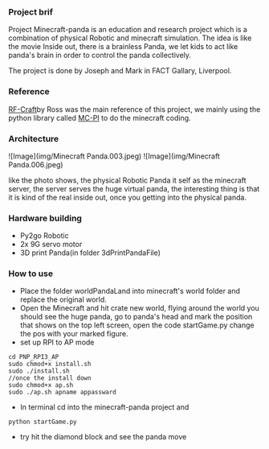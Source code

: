 ### Project brif

Project Minecraft-panda is an education and research project which is a combination of physical Robotic and minecraft simulation. The idea is like the movie Inside out, there is a brainless Panda, we let kids to act like panda's brain in order to control the panda collectively.

The project is done by Joseph and Mark in FACT Gallary, Liverpool.

### Reference

[RF-Craft](https://github.com/cheapjack/RF-Craft)by Ross was the main reference of this project, we mainly using the python library called [MC-PI](https://github.com/martinohanlon/mcpi) to do the minecraft coding.

### Architecture
![Image](img/Minecraft Panda.003.jpeg)
![Image](img/Minecraft Panda.006.jpeg)

like the photo shows, the physical Robotic Panda it self as the minecraft server, the server serves the huge virtual panda, the interesting thing is that it is kind of the real inside out, once you getting into the physical panda.

### Hardware building
- Py2go Robotic
- 2x 9G servo motor
- 3D print Panda(in folder 3dPrintPandaFile)

### How to use
- Place the folder worldPandaLand into minecraft's world folder and replace the original world.
- Open the Minecraft and hit crate new world, flying around the world you should see the huge panda, go to panda's head and mark the position that shows on the top left screen, open the code startGame.py change the pos with your marked figure.
- set up RPI to AP mode

```
cd PNP_RPI3_AP
sudo chmod+x install.sh
sudo ./install.sh
//once the install down
sudo chmod+x ap.sh
sudo ./ap.sh apname appassward
```

- In terminal cd into the minecraft-panda project and 

```
python startGame.py
```

- try hit the diamond block and see the panda move


